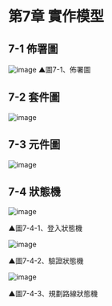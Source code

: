 # 第7章 實作模型
## 7-1 佈署圖
![image](https://user-images.githubusercontent.com/97924094/201944903-e48acf5b-99b3-4102-89e1-3d9295f144ea.png)
▲圖7-1、佈署圖

## 7-2 套件圖
![image](https://user-images.githubusercontent.com/97924094/202196174-b8c6c27e-2595-45d3-81c2-55642a281280.png)

## 7-3 元件圖
![image](https://user-images.githubusercontent.com/97924094/202361844-173dc5b9-d06f-43d3-a433-98528037ab57.png)

## 7-4 狀態機

![image](https://user-images.githubusercontent.com/97872578/202202576-c07cb081-4656-48a6-85f2-902aedab3ec6.png)    

▲圖7-4-1、登入狀態機

![image](https://user-images.githubusercontent.com/97872578/202202841-5a4bbd4b-37bb-4c28-9c52-95246bce5fc5.png)    

▲圖7-4-2、驗證狀態機

![image](https://user-images.githubusercontent.com/97872578/202202955-f5db1df5-8af6-4784-844f-87e80bfd7c6c.png)    

▲圖7-4-3、規劃路線狀態機
